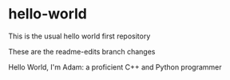 # hello-world
This is the usual hello world first repository

These are the readme-edits branch changes

Hello World, I'm Adam: a proficient C++ and Python programmer
